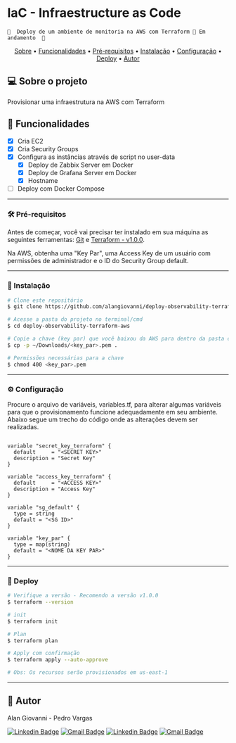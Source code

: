 # IaC - Infraestructure as Code
	🚧  Deploy de um ambiente de monitoria na AWS com Terraform 🚀 Em andamento  🚧
<p align="center">
 <a href="#-sobre-o-projeto">Sobre</a> •
 <a href="#-funcionalidades">Funcionalidades</a> •
 <a href="#-pr%C3%A9-requisitos">Pré-requisitos</a> •
 <a href="#-instala%C3%A7%C3%A3o">Instalação</a> •
 <a href="#%EF%B8%8F-configura%C3%A7%C3%A3o">Configuração</a> •
 <a href="#-deploy">Deploy</a> •
 <a href="#-autor">Autor</a>
</p>

## 💻 Sobre o projeto

Provisionar uma infraestrutura na AWS com Terraform

## 💪 Funcionalidades

- [x] Cria EC2
- [x] Cria Security Groups
- [x] Configura as instâncias através de script no user-data
    - [x] Deploy de Zabbix Server em Docker
    - [x] Deploy de Grafana Server em Docker
    - [x] Hostname
- [ ] Deploy com Docker Compose

---

### 🛠 Pré-requisitos

Antes de começar, você vai precisar ter instalado em sua máquina as seguintes ferramentas:
[Git](https://git-scm.com) e [Terraform - v1.0.0](https://www.terraform.io).

Na AWS, obtenha uma "Key Par", uma Access Key de um usuário com permissões de administrador e o ID do Security Group default.

---

### 🎲 Instalação

```bash
# Clone este repositório
$ git clone https://github.com/alangiovanni/deploy-observability-terraform-aws.git

# Acesse a pasta do projeto no terminal/cmd
$ cd deploy-observability-terraform-aws

# Copie a chave (key par) que você baixou da AWS para dentro da pasta corrente
$ cp -p ~/Downloads/<key_par>.pem .

# Permissões necessárias para a chave
$ chmod 400 <key_par>.pem

```

---

### ⚙️ Configuração
Procure o arquivo de variáveis, variables.tf, para alterar algumas variáveis para que o provisionamento funcione adequadamente em seu ambiente. Abaixo segue um trecho do código onde as alterações devem ser realizadas.

```

variable "secret_key_terraform" {
  default     = "<SECRET KEY>"
  description = "Secret Key"
}

variable "access_key_terraform" {
  default     = "<ACCESS KEY>"
  description = "Access Key"
}

variable "sg_default" {
  type = string
  default = "<SG ID>"
}

variable "key_par" {
  type = map(string)
  default = "<NOME DA KEY PAR>"
}

```

---

### 🚀 Deploy

```bash
# Verifique a versão - Recomendo a versão v1.0.0
$ terraform --version

# init
$ terraform init

# Plan
$ terraform plan

# Apply com confirmação
$ terraform apply --auto-approve

# Obs: Os recursos serão provisionados em us-east-1

```

---

## 🦸 Autor

Alan Giovanni - Pedro Vargas

[![Linkedin Badge](https://img.shields.io/badge/-Alan_Giovanni-blue?style=flat-square&logo=Linkedin&logoColor=white&link=https://www.linkedin.com/in/alan-giovanni-53aaa9ab/)](https://www.linkedin.com/in/alan-giovanni-53aaa9ab/) 
[![Gmail Badge](https://img.shields.io/badge/-agmtargino@gmail.com-c14438?style=flat-square&logo=Gmail&logoColor=white&link=mailto:agmtargino@gmail.com)](mailto:agmtargino@gmail.com)
[![Linkedin Badge](https://img.shields.io/badge/-Pedro_Vargas-blue?style=flat-square&logo=Linkedin&logoColor=white&link=https://www.linkedin.com/in/phvs/)](https://www.linkedin.com/in/phvs/)
[![Gmail Badge](https://img.shields.io/badge/-phvs.tech@gmail.com-c14438?style=flat-square&logo=Gmail&logoColor=white&link=mailto:phvs.tech@gmail.com)](mailto:phvs.tech@gmail.com)
